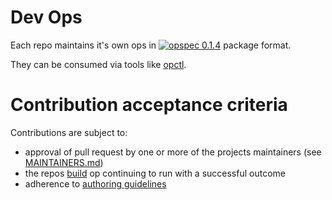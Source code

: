 # Dev Ops

Each repo maintains it's own ops in [![opspec 0.1.4](https://img.shields.io/badge/opspec-0.1.4-brightgreen.svg)](https://opspec.io/0.1.4/packages.html#format) package format. 

They can be consumed via tools like [opctl](https://opctl.io).

# Contribution acceptance criteria

Contributions are subject to:

- approval of pull request by one or more of the projects maintainers (see [MAINTAINERS.md](MAINTAINERS.md))
- the repos [build](.opspec/build) op continuing to run with a successful outcome
- adherence to [authoring guidelines](authoring-guidelines.md)
